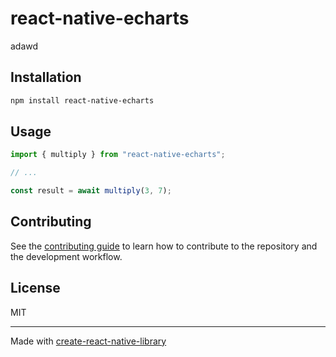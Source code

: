 # react-native-echarts
adawd
## Installation

```sh
npm install react-native-echarts
```

## Usage

```js
import { multiply } from "react-native-echarts";

// ...

const result = await multiply(3, 7);
```

## Contributing

See the [contributing guide](CONTRIBUTING.md) to learn how to contribute to the repository and the development workflow.

## License

MIT

---

Made with [create-react-native-library](https://github.com/callstack/react-native-builder-bob)
